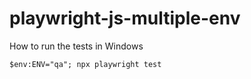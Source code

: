# playwright-js-multiple-env

How to run the tests in Windows

```$env:ENV="qa"; npx playwright test``` 
